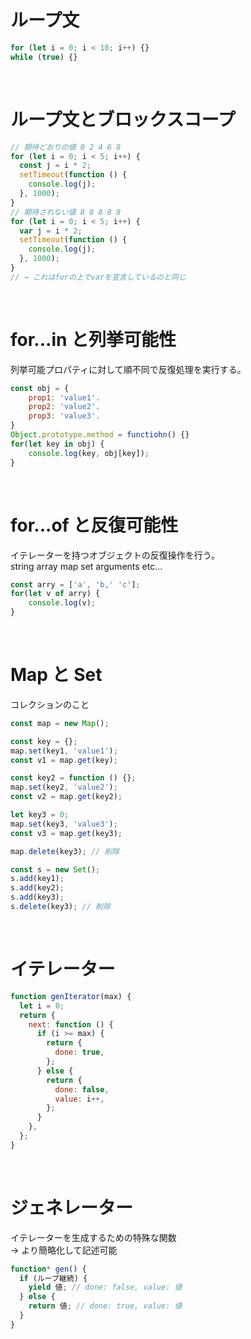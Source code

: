 # ループ文

```js
for (let i = 0; i < 10; i++) {}
while (true) {}
```

<br />

# ループ文とブロックスコープ

```js
// 期待どおりの値 0 2 4 6 8
for (let i = 0; i < 5; i++) {
  const j = i * 2;
  setTimeout(function () {
    console.log(j);
  }, 1000);
}
// 期待されない値 8 8 8 8 8
for (let i = 0; i < 5; i++) {
  var j = i * 2;
  setTimeout(function () {
    console.log(j);
  }, 1000);
}
// → これはforの上でvarを宣言しているのと同じ
```

<br />

# for...in と列挙可能性

列挙可能プロパティに対して順不同で反復処理を実行する。

```js
const obj = {
    prop1: 'value1'.
    prop2: 'value2'.
    prop3: 'value3'.
}
Object.prototype.method = functiohn() {}
for(let key in obj) {
    console.log(key, obj[key]);
}
```

<br />

# for...of と反復可能性

イテレーターを持つオブジェクトの反復操作を行う。  
string array map set arguments etc...

```js
const arry = ['a', 'b,' 'c'];
for(let v of arry) {
    console.log(v);
}
```

<br />

# Map と Set

コレクションのこと

```js
const map = new Map();

const key = {};
map.set(key1, 'value1');
const v1 = map.get(key);

const key2 = function () {};
map.set(key2, 'value2');
const v2 = map.get(key2);

let key3 = 0;
map.set(key3, 'value3');
const v3 = map.get(key3);

map.delete(key3); // 削除

const s = new Set();
s.add(key1);
s.add(key2);
s.add(key3);
s.delete(key3); // 削除
```

<br />

# イテレーター

```js
function genIterator(max) {
  let i = 0;
  return {
    next: function () {
      if (i >= max) {
        return {
          done: true,
        };
      } else {
        return {
          done: false,
          value: i++,
        };
      }
    },
  };
}
```

<br />

# ジェネレーター

イテレーターを生成するための特殊な関数  
→ より簡略化して記述可能

```js
function* gen() {
  if (ループ継続) {
    yield 値; // done: false, value: 値
  } else {
    return 値; // done: true, value: 値
  }
}
```
